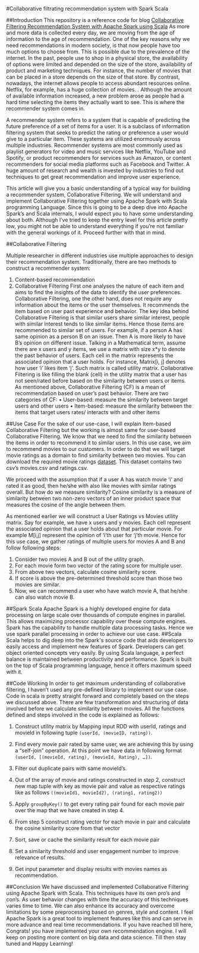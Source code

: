 #Collaborative filtrating recommendation system with Spark Scala

##Introduction
This repository is a reference code for blog [Collaborative Filtering Recommendation System with Apache Spark using Scala](https://medium.com/@nihitextra/collaborative-filtering-recommendation-system-with-apache-spark-using-scala-9a68e02e814d)
As more and more data is collected every day, we are moving from the age of information to the age of recommendation. One of the key reasons why we need recommendations in modern society, is that now people have too much options to choose from. This is possible due to the prevalence of the internet. In the past, people use to shop in a physical store, the availability of options were limited and depended on the size of the store, availability of product and marketing techniques. For instance, the number of movies that can be placed in a store depends on the size of that store. By contrast, nowadays, the internet allows people to access abundant resources online. Netflix, for example, has a huge collection of movies. . Although the amount of available information increased, a new problem arose as people had a hard time selecting the items they actually want to see. This is where the recommender system comes in.

A recommender system refers to a system that is capable of predicting the future preference of a set of items for a user. It is a subclass of information filtering system that seeks to predict the rating or preference a user would give to a particular item. These systems are utilized enormously across multiple industries. Recommender systems are most commonly used as playlist generators for video and music services like Netflix, YouTube and Spotify, or product recommenders for services such as Amazon, or content recommenders for social media platforms such as Facebook and Twitter. A huge amount of research and wealth is invested by industries to find out techniques to get great recommendation and improve user experience. 

This article will give you a basic understanding of a typical way for building a recommender system, Collaborative Filtering. We will understand and implement Collaborative Filtering together using Apache Spark with Scala programming Language. Since this is going to be a deep dive into Apache Spark’s and Scala internals, I would expect you to have some understanding about both. Although I’ve tried to keep the entry level for this article pretty low, you might not be able to understand everything if you’re not familiar with the general workings of it. Proceed further with that in mind.

##Collaborative Filtering

Multiple researcher in different industries use multiple approaches to design their recommendation system. Traditionally, there are two methods to construct a recommender system:
1)	Content-based recommendation
2)	Collaborative Filtering
First one analyses the nature of each item and aims to find the insights of the data to identify the user preferences. Collaborative Filtering, one the other hand, does not require any information about the items or the user themselves. It recommends the item based on user past experience and behavior. The key idea behind Collaborative Filtering is that similar users share similar interest, people with similar interest tends to like similar items. Hence those items are recommended to similar set of users. For example, if a person A has same opinion as a person B on an issue. Then A is more likely to have B’s opinion on different issue.
Talking in a Mathematical term, assume there are x users and y items, we use a matrix with size x*y to denote the past behavior of users. Each cell in the matrix represents the associated opinion that a user holds. For instance, Matrix[i, j] denotes how user ‘i’ likes item ‘j’. Such matrix is called utility matrix. Collaborative Filtering is like filling the blank (cell) in the utility matrix that a user has not seen/rated before based on the similarity between users or items.
As mentioned above, Collaborative Filtering (CF) is a mean of recommendation based on user’s past behavior. There are two categories of CF:
•	User-based: measure the similarity between target users and other users
•	Item-based: measure the similarity between the items that target users rates/ interacts with and other items

##Use Case
For the sake of our use-case, I will explain Item-based Collaborative Filtering but the working is almost same for user-based Collaborative Filtering. We know that we need to find the similarity between the items in order to recommend it to similar users. In this use case, we aim to recommend movies to our customers. In order to do that we will target movie ratings as a domain to find similarity between two movies. You can download the required movie ratings [dataset](https://grouplens.org/datasets/movielens/). This dataset contains two csv’s movies.csv and ratings.csv. 

We proceed with the assumption that if a user A has watch movie ‘i’ and rated it as good, then he/she with also like movies with similar ratings overall. But how do we measure similarity? Cosine similarity is a measure of similarity between two non-zero vectors of an inner product space that measures the cosine of the angle between them.
 
As mentioned earlier we will construct a User Ratings vs Movies utility matrix. Say for example, we have x users and y movies. Each cell represent the associated opinion that a user holds about that particular movie. For example M[i,j] represent the opinion of ‘i’th user for ‘j’th movie. 
Hence for this use case, we gather ratings of multiple users for movies A and B and follow following steps:
1)	Consider two movies A and B out of the utility graph.
2)	For each movie form two vector of the rating score for multiple user.
3)	From above two vectors, calculate cosine similarity score.
4)	If score is above the pre-determined threshold score than those two movies are similar.
5)	Now, we can recommend a user who have watch movie A, that he/she can also watch movie B.

##Spark Scala
Apache Spark is a highly developed engine for data processing on large scale over thousands of compute engines in parallel. This allows maximizing processor capability over these compute engines. Spark has the capability to handle multiple data processing tasks. Hence we use spark parallel processing in order to achieve our use case. 
##Scala
Scala helps to dig deep into the Spark's source code that aids developers to easily access and implement new features of Spark. Developers can get object oriented concepts very easily. By using Scala language, a perfect balance is maintained between productivity and performance. Spark is built on the top of Scala programming language, hence it offers maximum speed with it.

##Code Working
In order to get maximum understanding of collaborative filtering, I haven’t used any pre-defined library to implement our use case. Code in scala is pretty straight forward and completely based on the steps we discussed above. There are few transformation and structuring of data involved before we calculate similarity between movies. All the functions defined and steps involved in the code is explained as follows:
1)	Construct utility matrix by Mapping input RDD with userId, ratings and movieId in following tuple `(userId, (movieID, rating))`.
 
2)	Find every movie pair rated by same user, we are achieving this by using a “self-join” operation. At this point we have data in following format 
`(userId, [(movieId, rating), (movieId, Rating), …])`.
 

3)	Filter out duplicate pairs with same movieId’s.
 

4)	Out of the array of movie and ratings constructed in step 2, construct new map tuple with key as movie pair and value as respective ratings like as follows 
`((movieId1, movieId2), (rating1, rating2))`

5)	Apply `groupByKey()` to get every rating pair found for each movie pair over the map that we have created in step 4.
 

6)	From step 5 construct rating vector for each movie in pair and calculate the cosine similarity score from that vector
 

7)	Sort, save or cache the similarity result for each movie pair
 
8)	Set a similarity threshold and user engagement number to improve relevance of results.
 

9)	Get input parameter and display results with movies names as recommendation.

 
##Conclusion
We have discussed and implemented Collaborative Filtering using Apache Spark with Scala. This techniques have its own pro’s and con’s. As user behavior changes with time the accuracy of this techniques varies time to time. We can also enhance its accuracy and overcome limitations by some preprocessing based on genres, style and content. I feel Apache Spark is a great tool to implement features like this and can serve in more advance and real time recommendations. If you have reached till here, Congrats! you have implemented your own recommendation engine. I will keep on posting more content on big data and data science. Till then stay tuned and Happy Learning!


